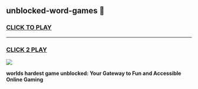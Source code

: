 
## unblocked-word-games 👋
<h3>
<a href="https://premium.freeplayer.one?title=unblocked-word-games&ref=14F">CLICK TO PLAY</a></h3>
<hr>

<h3>
<a href="https://premium.freeplayer.one?title=unblocked-word-games&ref=14F">CLICK 2 PLAY</a>
  
</h3>

<a href="https://premium.freeplayer.one?title=unblocked-word-games&ref=12F/"><img src="https://clearcache.store/games.png"></a>


**worlds hardest game unblocked: Your Gateway to Fun and Accessible Online Gaming**
